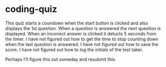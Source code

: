# coding-quiz

This quiz starts a coundown when the start button is clicked and also displays the 1st question. 
When a question is answered the next question is displayed.
When an incorrect answer is clicked it detucts 5 seconds from the timer.
I have not figured out how to get the time to stop counting down when the last question is answered. 
I have not figured out how to save the score.
I have not figured out how to log the initials of the test taker.

Perhaps I'll figure this out someday and resubmit this. 